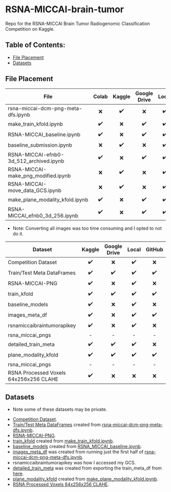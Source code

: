 # RSNA-MICCAI-brain-tumor
Repo for the RSNA-MICCAI Brain Tumor Radiogenomic Classification Competition on Kaggle.


## Table of Contents:
- [File Placement](https://github.com/alckasoc/RSNA-MICCAI-brain-tumor/blob/main/README.md#file-placement)
- [Datasets](https://github.com/alckasoc/RSNA-MICCAI-brain-tumor/blob/main/README.md#datasets)


## File Placement

| File                                    | Colab              | Kaggle             | Google Drive       | Local              | GitHub             | Executed In  |
| --------------------------------------- |:------------------:|:------------------:|:------------------:|:------------------:|:------------------:|:------------:|         
| rsna-miccai-dcm-png-meta-dfs.ipynb      | :x:                | :heavy_check_mark: | :x:                | :heavy_check_mark: | :heavy_check_mark: | Kaggle       |
| make_train_kfold.ipynb                  | :heavy_check_mark: | :x:                | :heavy_check_mark: | :heavy_check_mark: | :heavy_check_mark: | Colab        |
| RSNA-MICCAI_baseline.ipynb              | :heavy_check_mark: | :x:                | :heavy_check_mark: | :heavy_check_mark: | :heavy_check_mark: | Colab        | 
| baseline_submission.ipynb               | :x:	               | :heavy_check_mark: | :x:                | :heavy_check_mark: | :heavy_check_mark: | Kaggle       |
| RSNA-MICCAI-efnb0-3d_512_archived.ipynb | :heavy_check_mark: | :x:                | :heavy_check_mark: | :heavy_check_mark: | :heavy_check_mark: | Colab        |
| RSNA-MICCAI-make_png_modified.ipynb     | :x:	               | :heavy_check_mark: | :x:                | :heavy_check_mark: | :heavy_check_mark: | Local/Gcloud |
| RSNA-MICCAI-move_data_GCS.ipynb         | :x:	               | :heavy_check_mark: | :x:                | :heavy_check_mark: | :heavy_check_mark: | Kaggle       |
| make_plane_modality_kfold.ipynb         | :heavy_check_mark: | :x:                | :heavy_check_mark: | :heavy_check_mark: | :heavy_check_mark: | Colab        |
| RSNA-MICCAI_efnb0_3d_256.ipynb          | :heavy_check_mark: | :x:                | :heavy_check_mark: | :heavy_check_mark: | :heavy_check_mark: | Colab        |


+ Note: Converting all images was too time consuming and I opted to not do it.

| Dataset                                | Kaggle             | Google Drive       | Local              | GitHub             |
| -------------------------------------- |:------------------:|:------------------:|:------------------:|:------------------:| 
| Competition Dataset                    | :heavy_check_mark: | :x:                | :heavy_check_mark: | :x:                |
| Train/Test Meta DataFrames             | :heavy_check_mark: | :heavy_check_mark: | :heavy_check_mark: | :heavy_check_mark: |
| RSNA-MICCAI-PNG                        | :heavy_check_mark: | :x:                | :heavy_check_mark: | :x:                |
| train_kfold                            | :heavy_check_mark: | :heavy_check_mark: | :heavy_check_mark: | :heavy_check_mark: |
| baseline_models                        | :heavy_check_mark: | :x:                | :heavy_check_mark: | :x:                |
| images_meta_df                         | :heavy_check_mark: | :x:                | :heavy_check_mark: | :heavy_check_mark: |
| rsnamiccaibraintumorapikey             | :heavy_check_mark: | :x:                | :heavy_check_mark: | :x:                |
| rsna_miccai_pngs                       | -                  | -                  | -                  | -                  |
| detailed_train_meta                    | :heavy_check_mark: | :heavy_check_mark: | :heavy_check_mark: | :x:                |
| plane_modality_kfold                   | :heavy_check_mark: | :heavy_check_mark: | :heavy_check_mark: | :heavy_check_mark: |
| rsna_miccai_pngs                       | -                  | -                  | -                  | -                  |
| RSNA Processed Voxels 64x256x256 CLAHE | :heavy_check_mark: | :x:                | :x:                | :x:                |


## Datasets

+ Note some of these datasets may be private.

- [Competition Dataset](https://www.kaggle.com/c/rsna-miccai-brain-tumor-radiogenomic-classification/data).
- [Train/Test Meta DataFrames](https://www.kaggle.com/vincenttu/rsnamiccaibraintumor-meta-datasets) created from [rsna-miccai-dcm-png-meta-dfs.ipynb](https://github.com/alckasoc/RSNA-MICCAI-brain-tumor/blob/main/src/preprocessing/rsna-miccai-dcm-png-meta-dfs.ipynb).
- [RSNA-MICCAI-PNG](https://www.kaggle.com/jonathanbesomi/rsna-miccai-png).
- [train_kfold](https://www.kaggle.com/vincenttu/rsnamiccaibraintumor-train-kfold) created from [make_train_kfold.ipynb](https://github.com/alckasoc/RSNA-MICCAI-brain-tumor/blob/main/src/preprocessing/make_train_kfold.ipynb).
- [baseline_models](https://www.kaggle.com/vincenttu/baseline-models) created from [RSNA_MICCAI_baseline.ipynb](https://github.com/alckasoc/RSNA-MICCAI-brain-tumor/blob/main/src/RSNA-MICCAI_baseline/RSNA_MICCAI_baseline.ipynb).
- [images_meta_df](https://www.kaggle.com/vincenttu/images-meta-df) was created from running just the first half of [rsna-miccai-dcm-png-meta-dfs.ipynb](https://github.com/alckasoc/RSNA-MICCAI-brain-tumor/blob/main/src/preprocessing/rsna-miccai-dcm-png-meta-dfs.ipynb).
- rsnamiccaibraintumorapikey was how I accessed my GCS. 
- [detailed_train_meta](https://www.kaggle.com/vincenttu/detailed-train-meta) was created from exporting the train_meta_df from [here](https://www.kaggle.com/smoschou55/advanced-eda-brain-tumor-data).
- [plane_modality_kfold](https://www.kaggle.com/vincenttu/plane-modality-kfold) created from [make_plane_modality_kfold.ipynb](https://github.com/alckasoc/RSNA-MICCAI-brain-tumor/blob/main/src/preprocessing/make_plane_modality_kfold.ipynb).
- [RSNA Processed Voxels 64x256x256 CLAHE](https://www.kaggle.com/sreevishnudamodaran/rsna-processed-voxels-64x256x256-clahe).
